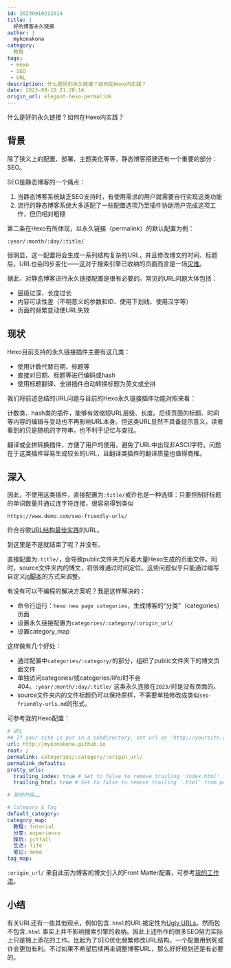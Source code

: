 ```yaml
---
id: 20230910212014
title: |
  好的博客永久链接
author: |
  mykonakona
category:
  教程
tags:
 - Hexo
 - SEO
 - URL
description: 什么是好的永久链接？如何在Hexo内实践？
date: 2023-09-10 21:20:14
origin_url: elegant-hexo-permalink
---
```


什么是好的永久链接？如何在Hexo内实践？

<!-- more -->

## 背景

除了狭义上的配置、部署、主题美化等等，静态博客搭建还有一个重要的部分：SEO。

SEO是静态博客的一个痛点：

1. 当静态博客系统缺乏SEO支持时，有使用需求的用户就需要自行实现这类功能
2. 流行的静态博客系统大多适配了一些配置选项乃至插件协助用户完成这项工作，但仍相对粗糙

第二条在Hexo有所体现，以永久链接（permalink）的默认配置为例：

`:year/:month/:day/:title/`

很明显，这一配置将会生成一系列结构复杂的URL，并且修改博文的时间、标题后，URL也会同步变化——这对于搜索引擎已收纳的页面而言是一场[灾难][1]。

据此，对静态博客进行永久链接配置是很有必要的。常见的URL问题大体包括：

- 层级过深、长度过长
- 内容可读性差（不明意义的参数和ID、使用下划线、使用汉字等）
- 页面的频繁变动使URL失效

## 现状

Hexo目前支持的永久链接插件主要有这几类：

- 使用计数代替日期、标题等
- 直接对日期、标题等进行编码或hash
- 使用标题翻译、全拼插件自动转换标题为英文或全拼

我们将前述总结的URL问题与目前的Hexo永久链接插件功能对照来看：

计数类、hash类的插件，能够有效缩短URL层级、长度。后续页面的标题、时间等内容的编辑与变动也不再影响URL本身。但这类URL显然不具备提示意义，读者看到的只是随机的字符串，也不利于记忆与查找。

翻译或全拼转换插件，方便了用户的使用，避免了URL中出现非ASCII字符。问题在于这类插件容易生成较长的URL，且翻译类插件的翻译质量也值得商榷。

## 深入

因此，不使用这类插件，直接配置为`:title/`或许也是一种选择：只要控制好标题的单词数量并通过连字符连接，很容易得到类似

`https://www.demo.com/seo-friendly-urls/`

符合谷歌[URL结构最佳实践][2]的URL。

到这里是不是就结束了呢？并没有。

直接配置为`:title/`，会导致public文件夹充斥着大量Hexo生成的页面文件。同时，source文件夹内的博文，将很难通过时间定位。这些问题似乎只能通过编写自定义[js脚本][3]的方式来调整。

有没有可以不编程的解决方案呢？我是这样解决的：

- 命令行运行：`hexo new page categories`，生成博客的“分类”（categories）页面
- 设置永久链接配置为`categories/:category/:origin_url/`
- 设置category_map

这样做有几个好处：

- 通过配置中`categories/:category/`的部分，组织了public文件夹下的博文页面文件
- 单独访问categories/或categories/life/时不会404。`:year/:month/:day/:title/` 这类永久连接在`2023/`时是没有页面的。
- source文件夹内的文件标题仍可以保持原样，不需要单独修改成类似`seo-friendly-urls.md`的形式。

可参考我的Hexo配置：

```yaml
# URL
## If your site is put in a subdirectory, set url as 'http://yoursite.com/child' and root as '/child/'
url: http://mykonakona.github.io
root: /
permalink: categories/:category/:origin_url/
permalink_defaults:
pretty_urls:
  trailing_index: true # Set to false to remove trailing 'index.html' from permalinks
  trailing_html: true # Set to false to remove trailing '.html' from permalinks

# 其他内容……

# Category & Tag
default_category: 
category_map:
  教程: tutorial
  分享: experience
  踩坑: pitfall
  生活: life
  笔记: memo
tag_map:
```

`:origin_url/` 来自此前为博客的博文引入的Front Matter配置，可参考[我的工作流][4]。

## 小结

有关URL还有一些其他观点，例如包含`.html`的URL被定性为[Ugly URLs][5]。然而包不包含`.html` 事实上并不影响搜索引擎的收纳。因此上述所作的很多SEO努力实际上只是锦上添花的工作。比起为了SEO优化频繁修改URL结构，一个配置用到死或许会更加有利。不过如果不希望后续再来调整博客URL，那么好好规划还是有必要的。

[1]: https://www.wbolt.com/seo-friendly-urls.html
[2]: https://developers.google.com/search/docs/crawling-indexing/url-structure?hl=en&visit_id=638300113981062992-3301496743&rd=1
[3]: https://prinsss.github.io/hexo-posts-in-subfolder/
[4]: https://mykonakona.github.io/categories/experience/my-notebook-workflow/
[5]: https://gohugo.io/content-management/urls/#ugly-urls
